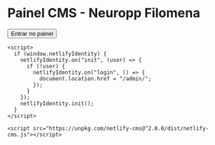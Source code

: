 <!doctype html>
<html>
  <head>
    <meta charset="utf-8" />
    <title>CMS</title>
    <script src="https://identity.netlify.com/v1/netlify-identity-widget.js"></script>
  </head>
  <body>
    <h1>Painel CMS - Neuropp Filomena</h1>
    <button onclick="netlifyIdentity.open()">Entrar no painel</button>

    <script>
      if (window.netlifyIdentity) {
        netlifyIdentity.on("init", (user) => {
          if (!user) {
            netlifyIdentity.on("login", () => {
              document.location.href = "/admin/";
            });
          }
        });
        netlifyIdentity.init();
      }
    </script>

    <script src="https://unpkg.com/netlify-cms@^2.0.0/dist/netlify-cms.js"></script>
  </body>
</html>
